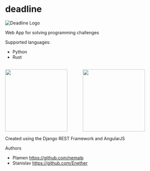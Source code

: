 # deadline
![Deadline Logo](https://i.imgur.com/4htmJCt.png)

Web App for solving programming challenges

Supported languages:
- Python
- Rust
<br>
<div style="display: flex; flex-direction: row;">
<img style="display: inline; width: 200px; height: 200px; margin-right: 50px;" src="https://www.python.org/static/opengraph-icon-200x200.png" width="75" height="75">
<img style="display: inline; width: 200px; height: 200px; margin-right: 50px;" src="https://www.rust-lang.org/logos/rust-logo-512x512.png" width="75" height="75">
</div>

Created using the Django REST Framework and AngularJS

Authors
- Plamen https://github.com/nemalp
- Stanislav https://github.com/Enether
